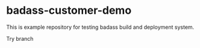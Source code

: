 # badass-customer-demo

This is example repository for testing badass build and deployment system.

Try branch
